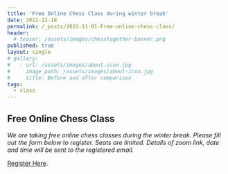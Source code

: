 ```yaml
---
title: 'Free Online Chess Class during winter break'
date: 2022-12-18
permalink: /_posts/2022-11-01-Free-online-chess-class/
header:
  # teaser: /assets/images/chesstogether-banner.png
published: true
layout: single
# gallery:
#   - url: /assets/images/about-icon.jpg
#     image_path: /assets/images/about-icon.jpg
#     title: Before and after comparison
tags:
  - class  
---
```



## Free Online Chess Class

*We are taking free online chess classes during the winter break. Please fill out the form below to register. Seats are limited. Details of zoom link, date and time will be sent to the registered email.*



[Register Here](https://docs.google.com/forms/d/e/1FAIpQLSetqOyLPg0x1eKgDQ9dov1oW-jloYXDVhdJyqE6N87rTGiPHw/closedform).

